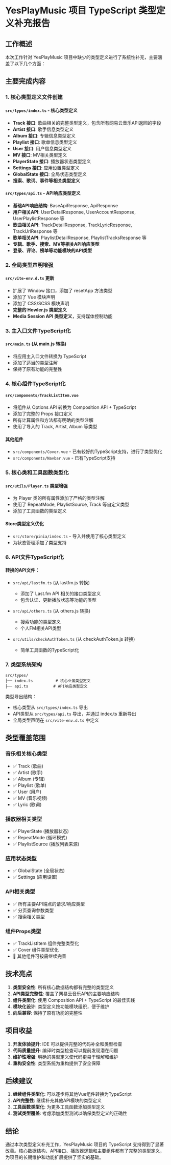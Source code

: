 # YesPlayMusic 项目 TypeScript 类型定义补充报告

## 工作概述

本次工作针对 YesPlayMusic 项目中缺少的类型定义进行了系统性补充，主要涵盖了以下几个方面：

## 主要完成内容

### 1. 核心类型定义文件创建

#### `src/types/index.ts` - 核心类型定义
- **Track 接口**: 歌曲相关的完整类型定义，包含所有网易云音乐API返回的字段
- **Artist 接口**: 歌手信息类型定义
- **Album 接口**: 专辑信息类型定义
- **Playlist 接口**: 歌单信息类型定义
- **User 接口**: 用户信息类型定义
- **MV 接口**: MV相关类型定义
- **PlayerState 接口**: 播放器状态类型定义
- **Settings 接口**: 应用设置类型定义
- **GlobalState 接口**: 全局状态类型定义
- **搜索、歌词、事件等相关类型定义**

#### `src/types/api.ts` - API响应类型定义
- **基础API响应结构**: BaseApiResponse, ApiResponse
- **用户相关API**: UserDetailResponse, UserAccountResponse, UserPlaylistResponse 等
- **歌曲相关API**: TrackDetailResponse, TrackLyricResponse, TrackUrlResponse 等
- **歌单相关API**: PlaylistDetailResponse, PlaylistTracksResponse 等
- **专辑、歌手、搜索、MV等相关API响应类型**
- **登录、评论、榜单等功能模块的API类型**

### 2. 全局类型声明增强

#### `src/vite-env.d.ts` 更新
- 扩展了 Window 接口，添加了 resetApp 方法类型
- 添加了 Vue 模块声明
- 添加了 CSS/SCSS 模块声明
- **完整的 Howler.js 类型定义**
- **Media Session API 类型定义**，支持媒体控制功能

### 3. 主入口文件TypeScript化

#### `src/main.ts` (从 main.js 转换)
- 将应用主入口文件转换为 TypeScript
- 添加了适当的类型注解
- 保持了原有功能的完整性

### 4. 核心组件TypeScript化

#### `src/components/TrackListItem.vue`
- 将组件从 Options API 转换为 Composition API + TypeScript
- 添加了完整的 Props 接口定义
- 所有计算属性和方法都有明确的类型注解
- 使用了导入的 Track, Artist, Album 等类型

#### 其他组件
- `src/components/Cover.vue` - 已有较好的TypeScript支持，进行了类型优化
- `src/components/Navbar.vue` - 已有TypeScript支持

### 5. 核心类和工具函数类型化

#### `src/utils/Player.ts` 类型增强
- 为 Player 类的所有属性添加了严格的类型注解
- 使用了 RepeatMode, PlaylistSource, Track 等自定义类型
- 添加了工具函数的类型定义

#### Store类型定义优化
- `src/store/pinia/index.ts` - 导入并使用了核心类型定义
- 为状态管理添加了类型支持

### 6. API文件TypeScript化

#### 转换的API文件：
- `src/api/lastfm.ts` (从 lastfm.js 转换)
  - 添加了 Last.fm API 相关的接口类型定义
  - 包含认证、更新播放状态等功能的类型
  
- `src/api/others.ts` (从 others.js 转换)
  - 搜索功能的类型定义
  - 个人FM相关API类型

- `src/utils/checkAuthToken.ts` (从 checkAuthToken.js 转换)
  - 简单工具函数的TypeScript化

### 7. 类型系统架构

```
src/types/
├── index.ts          # 核心业务类型定义
├── api.ts           # API响应类型定义
```

类型导出结构：
- 核心类型从 `src/types/index.ts` 导出
- API类型从 `src/types/api.ts` 导出，并通过 index.ts 重新导出
- 全局类型声明在 `src/vite-env.d.ts` 中定义

## 类型覆盖范围

### 音乐相关核心类型
- ✅ Track (歌曲)
- ✅ Artist (歌手)  
- ✅ Album (专辑)
- ✅ Playlist (歌单)
- ✅ User (用户)
- ✅ MV (音乐视频)
- ✅ Lyric (歌词)

### 播放器相关类型
- ✅ PlayerState (播放器状态)
- ✅ RepeatMode (循环模式)
- ✅ PlaylistSource (播放列表来源)

### 应用状态类型
- ✅ GlobalState (全局状态)
- ✅ Settings (应用设置)

### API相关类型
- ✅ 所有主要API端点的请求/响应类型
- ✅ 分页查询参数类型
- ✅ 搜索相关类型

### 组件Props类型
- ✅ TrackListItem 组件完整类型化
- ✅ Cover 组件类型优化
- 🔄 其他组件可按需继续完善

## 技术亮点

1. **类型安全性**: 所有核心数据结构都有完整的类型定义
2. **API类型完整性**: 覆盖了网易云音乐API的主要响应结构
3. **组件类型化**: 使用 Composition API + TypeScript 的最佳实践
4. **模块化设计**: 类型定义按功能模块组织，便于维护
5. **向后兼容**: 保持了原有功能的完整性

## 项目收益

1. **开发体验提升**: IDE 可以提供完整的代码补全和类型检查
2. **代码质量提升**: 编译时类型检查可以提前发现潜在问题
3. **维护性增强**: 明确的类型定义使代码更易于理解和维护
4. **重构安全性**: 类型系统为重构提供了安全保障

## 后续建议

1. **继续组件类型化**: 可以逐步将其他Vue组件转换为TypeScript
2. **API完整性**: 继续补充其他API模块的类型定义
3. **工具函数类型化**: 为更多工具函数添加类型定义
4. **测试类型覆盖**: 考虑添加类型测试以确保类型定义的正确性

## 结论

通过本次类型定义补充工作，YesPlayMusic 项目的 TypeScript 支持得到了显著改善。核心数据结构、API接口、播放器逻辑和主要组件都有了完整的类型定义，为项目的长期维护和功能扩展提供了坚实的基础。